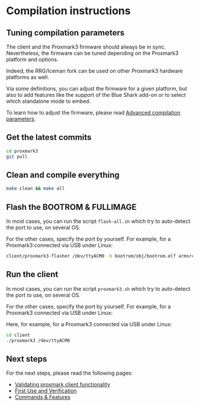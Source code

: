 # Compilation instructions

## Tuning compilation parameters

The client and the Proxmark3 firmware should always be in sync.
Nevertheless, the firmware can be tuned depending on the Proxmark3 platform and options.

Indeed, the RRG/Iceman fork can be used on other Proxmark3 hardware platforms as well.

Via some definitions, you can adjust the firmware for a given platform, but also to add features like the support of the Blue Shark add-on or to select which standalone mode to embed.

To learn how to adjust the firmware, please read [Advanced compilation parameters](/doc/md/Use_of_Proxmark/4_Advanced-compilation-parameters.md).

## Get the latest commits

```sh
cd proxmark3
git pull
```

## Clean and compile everything

```sh
make clean && make all
```

## Flash the BOOTROM & FULLIMAGE

In most cases, you can run the script `flash-all.sh` which try to auto-detect the port to use, on several OS.

For the other cases, specify the port by yourself. For example, for a Proxmark3 connected via USB under Linux:

```sh
client/proxmark3-flasher /dev/ttyACM0 -b bootrom/obj/bootrom.elf armsrc/obj/fullimage.elf
```

## Run the client

In most cases, you can run the script `proxmark3.sh` which try to auto-detect the port to use, on several OS.

For the other cases, specify the port by yourself. For example, for a Proxmark3 connected via USB under Linux:

Here, for example, for a Proxmark3 connected via USB under Linux:

```sh
cd client
./proxmark3 /dev/ttyACM0
```

## Next steps

For the next steps, please read the following pages:

* [Validating proxmark client functionality](/doc/md/Use_of_Proxmark/1_Validation.md)
* [First Use and Verification](/doc/md/Use_of_Proxmark/2_Configuration-and-Verification.md)
* [Commands & Features](/doc/md/Use_of_Proxmark/3_Commands-and-Features.md)
 
